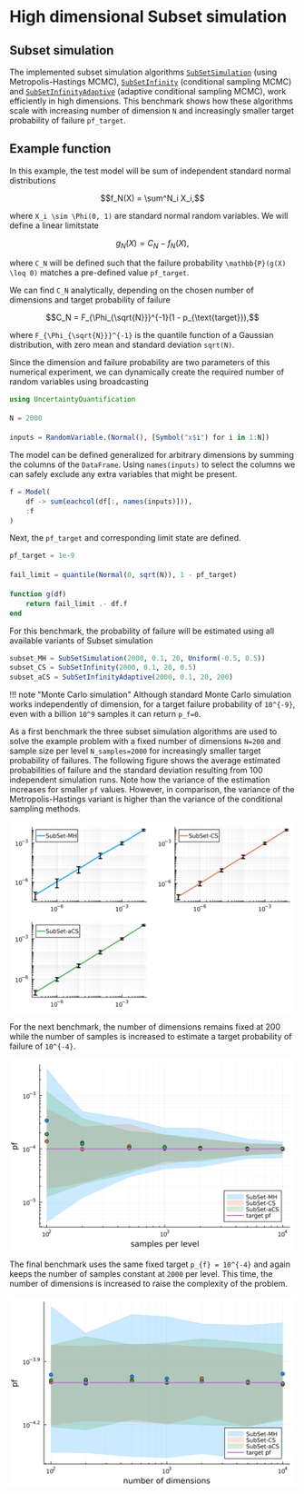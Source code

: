 # High dimensional Subset simulation

## Subset simulation

The implemented subset simulation algorithms [`SubSetSimulation`](@ref) (using Metropolis-Hastings MCMC), [`SubSetInfinity`](@ref) (conditional sampling MCMC) and [`SubSetInfinityAdaptive`](@ref) (adaptive conditional sampling MCMC), work efficiently in high dimensions. This benchmark shows how these algorithms scale with increasing number of dimension `N` and increasingly smaller target probability of failure `pf_target`.

## Example function

In this example, the test model will be sum of independent standard normal distributions

```math
f_N(X) = \sum^N_i X_i,
```

where ``X_i \sim \Phi(0, 1)`` are standard normal random variables. We will define a linear limitstate

```math
g_N(X) = C_N - f_N(X),
```

where ``C_N`` will be defined such that the failure probability ``\mathbb{P}(g(X) \leq 0)`` matches a pre-defined value `pf_target`.

We can find ``C_N`` analytically, depending on the chosen number of dimensions and target probability of failure

```math
C_N = F_{\Phi_{\sqrt{N}}}^{-1}(1 - p_{\text{target}}),
```

where ``F_{\Phi_{\sqrt{N}}}^{-1}`` is the quantile function of a Gaussian distribution, with zero mean and standard deviation `sqrt(N)`.

Since the dimension and failure probability are two parameters of this numerical experiment, we can dynamically create the required number of random variables using broadcasting

```julia
using UncertaintyQuantification

N = 2000

inputs = RandomVariable.(Normal(), [Symbol("x$i") for i in 1:N])

```

The model can be defined generalized for arbitrary dimensions by summing the columns of the `DataFrame`. Using `names(inputs)` to select the columns we can safely exclude any extra variables that might be present.

```julia
f = Model(
    df -> sum(eachcol(df[:, names(inputs)])),
    :f
)
```

Next, the `pf_target` and corresponding limit state are defined.

```julia
pf_target = 1e-9

fail_limit = quantile(Normal(0, sqrt(N)), 1 - pf_target)

function g(df)
    return fail_limit .- df.f
end
```

For this benchmark, the probability of failure will be estimated using all available variants of Subset simulation

```julia
subset_MH = SubSetSimulation(2000, 0.1, 20, Uniform(-0.5, 0.5))
subset_CS = SubSetInfinity(2000, 0.1, 20, 0.5)
subset_aCS = SubSetInfinityAdaptive(2000, 0.1, 20, 200)
```

!!! note "Monte Carlo simulation"
    Although standard Monte Carlo simulation works independently of dimension, for a target failure probability of ``10^{-9}``, even with a billion ``10^9`` samples it can return ``p_f=0``.

As a first benchmark the three subset simulation algorithms are used to solve the example problem with a fixed number of dimensions `N=200` and sample size per level `N_samples=2000` for increasingly smaller target probability of failures. The following figure shows the average estimated probabilities of failure and the standard deviation resulting from 100 independent simulation runs. Note how the variance of the estimation increases for smaller `pf` values. However, in comparison, the variance of the Metropolis-Hastings variant is higher than the variance of the conditional sampling methods.

![Subset simulation for smaller pfs](../assets/subset-pf.svg)

For the next benchmark, the number of dimensions remains fixed at 200 while the  number of samples is increased to estimate a target probability of failure of ``10^{-4}``.

![Subset simulation with increasing samples](../assets/subset-samples.svg)

The final benchmark uses the same fixed target ``p_{f} = 10^{-4}`` and again keeps the number of samples constant at `2000` per level. This time, the number of dimensions is increased to raise the complexity of the problem.

![Subset simulation with increasing dimensions](../assets/subset-dimensions.svg)
